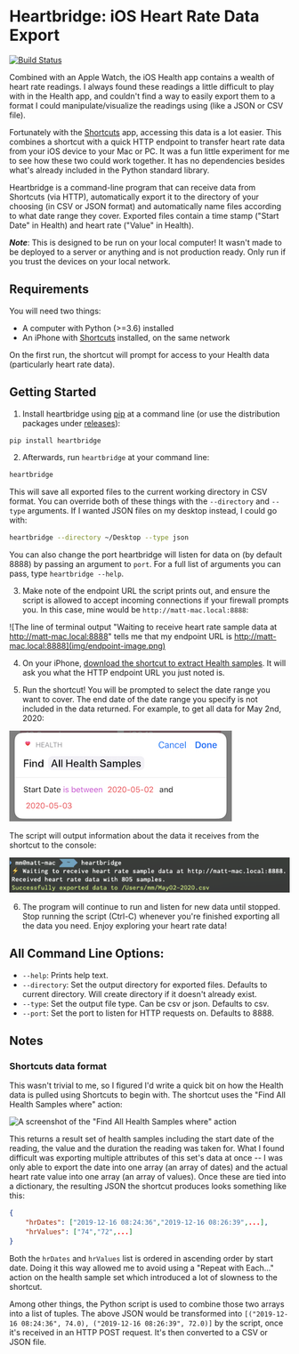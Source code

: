 # Heartbridge: iOS Heart Rate Data Export

[![Build Status](https://travis-ci.com/mm/heartbridge.svg?token=yXBeMYKrVPs7F4WBmP1R&branch=master)](https://travis-ci.com/mm/heartbridge)

Combined with an Apple Watch, the iOS Health app contains a wealth of heart rate readings. I always found these readings a little difficult to play with in the Health app, and couldn't find a way to easily export them to a format I could manipulate/visualize the readings using (like a JSON or CSV file).

Fortunately with the [Shortcuts](https://apps.apple.com/us/app/shortcuts/id915249334) app, accessing this data is a lot easier. This combines a shortcut with a quick HTTP endpoint to transfer heart rate data from your iOS device to your Mac or PC. It was a fun little experiment for me to see how these two could work together. It has no dependencies besides what's already included in the Python standard library.

Heartbridge is a command-line program that can receive data from Shortcuts (via HTTP), automatically export it to the directory of your choosing (in CSV or JSON format) and automatically name files according to what date range they cover. Exported files contain a time stamp ("Start Date" in Health) and heart rate ("Value" in Health).

**_Note_**: This is designed to be run on your local computer! It wasn't made to be deployed to a server or anything and is not production ready. Only run if you trust the devices on your local network.

## Requirements

You will need two things:

* A computer with Python (>=3.6) installed
* An iPhone with [Shortcuts](https://apps.apple.com/us/app/shortcuts/id915249334) installed, on the same network

On the first run, the shortcut will prompt for access to your Health data (particularly heart rate data).

## Getting Started

1. Install heartbridge using [pip](https://pip.pypa.io/en/stable/) at a command line (or use the distribution packages under [releases](https://github.com/mm/heartbridge/releases)):

```bash
pip install heartbridge
```

2. Afterwards, run `heartbridge` at your command line:

```bash
heartbridge
```

This will save all exported files to the current working directory in CSV format. You can override both of these things with the `--directory` and `--type` arguments. If I wanted JSON files on my desktop instead, I could go with:

```bash
heartbridge --directory ~/Desktop --type json
```

You can also change the port heartbridge will listen for data on (by default 8888) by passing an argument to `port`. For a full list of arguments you can pass, type `heartbridge --help`.

3. Make note of the endpoint URL the script prints out, and ensure the script is allowed to accept incoming connections if your firewall prompts you. In this case, mine would be ```http://matt-mac.local:8888```:

![The line of terminal output "Waiting to receive heart rate sample data at http://matt-mac.local:8888" tells me that my endpoint URL is http://matt-mac.local:8888](img/endpoint-image.png)

4. On your iPhone, [download the shortcut to extract Health samples](https://www.icloud.com/shortcuts/e4257a3986354ca79c8618c4e480bd5a). It will ask you what the HTTP endpoint URL you just noted is.

5. Run the shortcut! You will be prompted to select the date range you want to cover. The end date of the date range you specify is not included in the data returned. For example, to get all data for May 2nd, 2020:

![To select all data for May 2nd, 2020, you would select a date range between May 2nd and 3rd](img/shortcut-iPhone.jpeg)

The script will output information about the data it receives from the shortcut to the console:

![Information about the data received by the script (number of samples and path of the file produced) is outputted to the console](img/script-output.png)

6. The program will continue to run and listen for new data until stopped. Stop running the script (Ctrl-C) whenever you're finished exporting all the data you need. Enjoy exploring your heart rate data!

## All Command Line Options:

* ```--help```: Prints help text.
* ```--directory```: Set the output directory for exported files. Defaults to current directory. Will create directory if it doesn't already exist.
* ```--type```: Set the output file type. Can be csv or json. Defaults to csv.
* ```--port```: Set the port to listen for HTTP requests on. Defaults to 8888.

## Notes

### Shortcuts data format

This wasn't trivial to me, so I figured I'd write a quick bit on how the Health data is pulled using Shortcuts to begin with. The shortcut uses the "Find All Health Samples where" action:

![A screenshot of the "Find All Health Samples where" action](img/find_action.jpeg)

This returns a result set of health samples including the start date of the reading, the value and the duration the reading was taken for. What I found difficult was exporting multiple attributes of this set's data at once -- I was only able to export the date into one array (an array of dates) and the actual heart rate value into one array (an array of values). Once these are tied into a dictionary, the resulting JSON the shortcut produces looks something like this:

```json
{
    "hrDates": ["2019-12-16 08:24:36","2019-12-16 08:26:39",...],
    "hrValues": ["74","72",...]
}
```

Both the ```hrDates``` and ```hrValues``` list is ordered in ascending order by start date. Doing it this way allowed me to avoid using a "Repeat with Each..." action on the health sample set which introduced a lot of slowness to the shortcut. 

Among other things, the Python script is used to combine those two arrays into a list of tuples. The above JSON would be transformed into ```[("2019-12-16 08:24:36", 74.0), ("2019-12-16 08:26:39", 72.0)]``` by the script, once it's received in an HTTP POST request. It's then converted to a CSV or JSON file. 